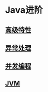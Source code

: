 # Java进阶

## [高级特性](advancedfeatures/index.md)

## [异常处理](exception/index.md)

## [并发编程](concurrent/index.md)

## [JVM](jvm/index.md)

